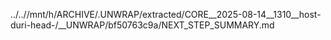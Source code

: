 ../..//mnt/h/ARCHIVE/.UNWRAP/extracted/CORE__2025-08-14__1310__host-duri-head-/__UNWRAP/bf50763c9a/NEXT_STEP_SUMMARY.md
